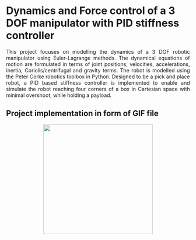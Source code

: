 # Dynamics and Force control of a 3 DOF manipulator with PID stiffness controller

<p align="justify">
This project focuses on modelling the dynamics of a 3 DOF robotic manipulator using Euler-Lagrange methods. The dynamical equations of motion are formulated in terms of joint positions, velocities, accelerations, inertia, Coriolis/centrifugal and gravity terms. The robot is modelled using the Peter Corke robotics toolbox in Python. Designed to be a pick and place robot, a PID based stiffness controller is implemented to enable and simulate the robot reaching four corners of a box in Cartesian space with minimal overshoot, while holding a payload.
</p>

## Project implementation in form of GIF file

<p align="center">
  
  <img src = "(https://github.com/sanchit3103/manipulator_dynamics_and_control/assets/4907348/2f5cd54f-a33c-411c-8785-49e9ef742e79)" height="300"/>
